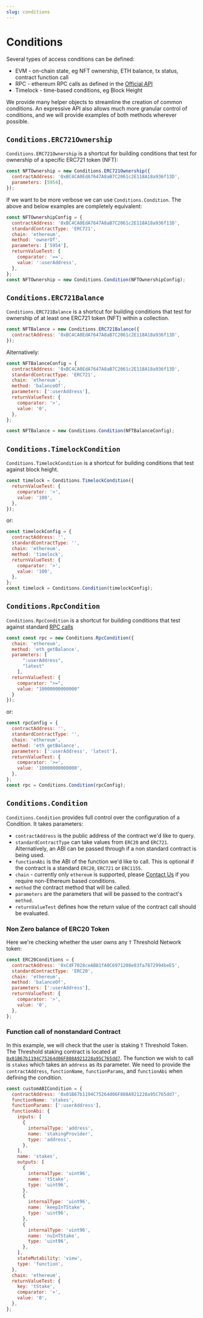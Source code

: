 ```yaml
---
slug: conditions
---
```


# Conditions

Several types of access conditions can be defined:

- EVM - on-chain state, eg NFT ownership, ETH balance, tx status, contract function call
- RPC - ethereum RPC calls as defined in the [Official API](https://ethereum.org/en/developers/docs/apis/json-rpc/#json-rpc-methods)
- Timelock - time-based conditions, eg Block Height

We provide many helper objects to streamline the creation of common conditions.
An expressive API also allows much more granular control of conditions, and we will provide examples of both methods wherever possible.

## `Conditions.ERC721Ownership`

`Conditions.ERC721Ownership` is a shortcut for building conditions that test for ownership of a specific ERC721 token (NFT):

```js
const NFTOwnership = new Conditions.ERC721Ownership({
  contractAddress: '0xBC4CA0EdA7647A8aB7C2061c2E118A18a936f13D',
  parameters: [5954],
});
```

If we want to be more verbose we can use `Conditions.Condition`.
The above and below examples are completely equivalent:

```js
const NFTOwnershipConfig = {
  contractAddress: '0xBC4CA0EdA7647A8aB7C2061c2E118A18a936f13D',
  standardContractType: 'ERC721',
  chain: 'ethereum',
  method: 'ownerOf',
  parameters: ['5954'],
  returnValueTest: {
    comparator: '==',
    value: ':userAddress',
  },
};
const NFTOwnership = new Conditions.Condition(NFTOwnershipConfig);
```

## `Conditions.ERC721Balance`

`Conditions.ERC721Balance` is a shortcut for building conditions that test for ownership of at least one ERC721 token (NFT) within a collection.

```js
const NFTBalance = new Conditions.ERC721Balance({
  contractAddress: '0xBC4CA0EdA7647A8aB7C2061c2E118A18a936f13D',
});
```

Alternatively:

```js
const NFTBalanceConfig = {
  contractAddress: '0xBC4CA0EdA7647A8aB7C2061c2E118A18a936f13D',
  standardContractType: 'ERC721',
  chain: 'ethereum',
  method: 'balanceOf',
  parameters: [':userAddress'],
  returnValueTest: {
    comparator: '>',
    value: '0',
  },
};

const NFTBalance = new Conditions.Condition(NFTBalanceConfig);
```

## `Conditions.TimelockCondition`

`Conditions.TimelockCondition` is a shortcut for building conditions that test against block height.

```js
const timelock = Conditions.TimelockCondition({
  returnValueTest: {
    comparator: '>',
    value: '100',
  },
});
```

or:

```js
const timelockConfig = {
  contractAddress: '',
  standardContractType: '',
  chain: 'ethereum',
  method: 'timelock',
  returnValueTest: {
    comparator: '>',
    value: '100',
  },
};
const timelock = Conditions.Condition(timelockConfig);
```

## `Conditions.RpcCondition`

`Conditions.RpcCondition` is a shortcut for building conditions that test against standard [RPC calls](https://ethereum.org/en/developers/docs/apis/json-rpc/)

```js
const const rpc = new Conditions.RpcCondition({
  chain: 'ethereum',
  method: 'eth_getBalance',
  parameters: [
      ":userAddress",
      "latest"
    ],
  returnValueTest: {
    comparator: ">=",
    value: "10000000000000"
  }
});
```

or:

```js
const rpcConfig = {
  contractAddress: '',
  standardContractType: '',
  chain: 'ethereum',
  method: 'eth_getBalance',
  parameters: [':userAddress', 'latest'],
  returnValueTest: {
    comparator: '>=',
    value: '10000000000000',
  },
};
const rpc = Conditions.Condition(rpcConfig);
```

## `Conditions.Condition`

`Conditions.Condition` provides full control over the configuration of a Condition.
It takes parameters:

- `contractAddress` is the public address of the contract we'd like to query.
- `standardContractType` can take values from `ERC20` and `ERC721`. Alternatively, an ABI can be passed through if a non standard contract is being used.
- `functionAbi` is the ABI of the function we'd like to call. This is optional if the contract is a standard `ERC20`, `ERC721` or `ERC1155`.
- `chain` - currently only `ethereum` is supported, please [Contact Us](https://discord.gg/RwjHbgA7uQ) if you require non-Ethereum based conditions.
- `method` the contract method that will be called.
- `parameters` are the parameters that will be passed to the contract's `method`.
- `returnValueTest` defines how the return value of the contract call should be evaluated.

### Non Zero balance of ERC20 Token

Here we're checking whether the user owns any `T` Threshold Network token:

```js
const ERC20Conditions = {
  contractAddress: '0xCdF7028ceAB81fA0C6971208e83fa7872994beE5',
  standardContractType: 'ERC20',
  chain: 'ethereum',
  method: 'balanceOf',
  parameters: [':userAddress'],
  returnValueTest: {
    comparator: '>',
    value: '0',
  },
};
```

<!-- ### Ownership of at least one ERC1155 token from a batch of ids

Batching can be applied to ERC721 tokens as well.

```js
const ERC1155Conditions = {
  contractAddress: '0x54F456B544abFb785694400bcb1D85629B2D437f',
  standardContractType: 'ERC1155',
  chain: 'ethereum',
  method: 'blanceOfBatch',
  parameters: [
    ':userAddress,:userAddress,:userAddress,:userAddress',
    '1,2,1001,1002',
  ],
  returnValueTest: {
    comparator: '>',
    value: '0',
  },
};
``` -->

### Function call of nonstandard Contract

In this example, we will check that the user is staking `T` Threshold Token.
The Threshold staking contract is located at [`0x01B67b1194C75264d06F808A921228a95C765dd7`](https://etherscan.io/address/0x01b67b1194c75264d06f808a921228a95c765dd7#readProxyContract).
The function we wish to call is `stakes` which takes an `address` as its parameter.
We need to provide the `contractAddress`, `functionName`, `functionParams`, and `functionAbi` when defining the condition.

```js
const customABICondition = {
  contractAddress: '0x01B67b1194C75264d06F808A921228a95C765dd7',
  functionName: 'stakes',
  functionParams: [':userAddress'],
  functionAbi: {
    inputs: [
      {
        internalType: 'address',
        name: 'stakingProvider',
        type: 'address',
      },
    ],
    name: 'stakes',
    outputs: [
      {
        internalType: 'uint96',
        name: 'tStake',
        type: 'uint96',
      },
      {
        internalType: 'uint96',
        name: 'keepInTStake',
        type: 'uint96',
      },
      {
        internalType: 'uint96',
        name: 'nuInTStake',
        type: 'uint96',
      },
    ],
    stateMutability: 'view',
    type: 'function',
  },
  chain: 'ethereum',
  returnValueTest: {
    key: 'tStake',
    comparator: '>',
    value: '0',
  },
};
```
